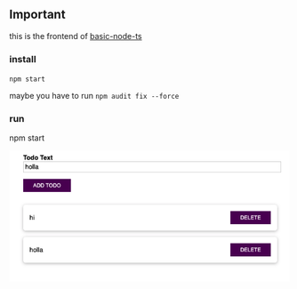 ## Important
this is the frontend of  <a href="https://github.com/raidel90/basic-node-TS">basic-node-ts</a>

### install
`npm start`

maybe you have to run  `npm audit fix --force`

### run
npm start

![image](screen.png)


